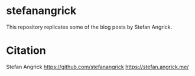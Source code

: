 # stefanangrick

This repository replicates some of the blog posts by Stefan Angrick.

# Citation
Stefan Angrick
https://github.com/stefanangrick
https://stefan.angrick.me/